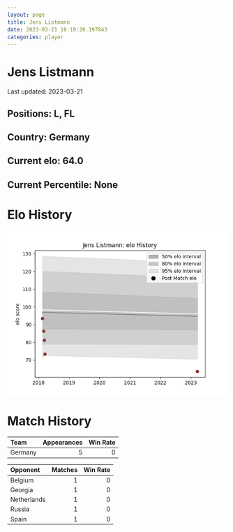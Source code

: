 ```yaml
---  
layout: page  
title: Jens Listmann  
date: 2023-03-21 18:19:20.197843  
categories: player  
---
```

# Jens Listmann


Last updated: 2023-03-21
## Positions: L, FL

## Country: Germany

## Current elo: 64.0

## Current Percentile: None

# Elo History


![elo history](history_JensListmann.png)
# Match History


| Team    |   Appearances |   Win Rate |
|:--------|--------------:|-----------:|
| Germany |             5 |          0 |

| Opponent    |   Matches |   Win Rate |
|:------------|----------:|-----------:|
| Belgium     |         1 |          0 |
| Georgia     |         1 |          0 |
| Netherlands |         1 |          0 |
| Russia      |         1 |          0 |
| Spain       |         1 |          0 |